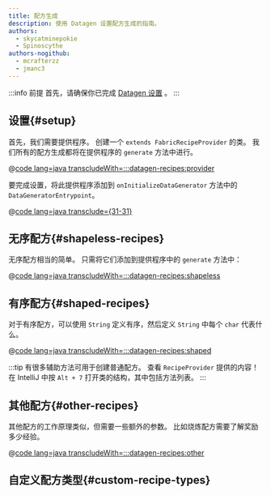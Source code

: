 ```yaml
---
title: 配方生成
description: 使用 Datagen 设置配方生成的指南。
authors:
  - skycatminepokie
  - Spinoscythe
authors-nogithub:
  - mcrafterzz
  - jmanc3
---
```


:::info 前提
首先，请确保你已完成 [Datagen 设置](./setup) 。
:::

## 设置{#setup}

首先，我们需要提供程序。 创建一个 `extends FabricRecipeProvider` 的类。 我们所有的配方生成都将在提供程序的 `generate` 方法中进行。

@[code lang=java transcludeWith=:::datagen-recipes:provider](@/reference/latest/src/client/java/com/example/docs/datagen/FabricDocsReferenceRecipeProvider.java)

要完成设置，将此提供程序添加到 `onInitializeDataGenerator` 方法中的 `DataGeneratorEntrypoint`。

@[code lang=java transclude={31-31}](@/reference/latest/src/client/java/com/example/docs/datagen/FabricDocsReferenceDataGenerator.java)

## 无序配方{#shapeless-recipes}

无序配方相当的简单。 只需将它们添加到提供程序中的 `generate` 方法中：

@[code lang=java transcludeWith=:::datagen-recipes:shapeless](@/reference/latest/src/client/java/com/example/docs/datagen/FabricDocsReferenceRecipeProvider.java)

## 有序配方{#shaped-recipes}

对于有序配方，可以使用 `String` 定义有序，然后定义 `String` 中每个 `char` 代表什么。

@[code lang=java transcludeWith=:::datagen-recipes:shaped](@/reference/latest/src/client/java/com/example/docs/datagen/FabricDocsReferenceRecipeProvider.java)

:::tip
有很多辅助方法可用于创建普通配方。 查看 `RecipeProvider` 提供的内容！ 在 IntelliJ 中按 `Alt + 7` 打开类的结构，其中包括方法列表。
:::

## 其他配方{#other-recipes}

其他配方的工作原理类似，但需要一些额外的参数。 比如烧炼配方需要了解奖励多少经验。

@[code lang=java transcludeWith=:::datagen-recipes:other](@/reference/latest/src/client/java/com/example/docs/datagen/FabricDocsReferenceRecipeProvider.java)

## 自定义配方类型{#custom-recipe-types}

